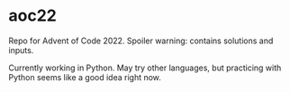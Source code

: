 # aoc22
Repo for Advent of Code 2022. Spoiler warning: contains solutions and inputs.

Currently working in Python. May try other languages, but practicing with Python seems like a good idea right now.
